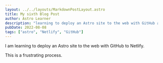 ```yaml
---
layout: ../../layouts/MarkdownPostLayout.astro
title: My sixth Blog Post
author: Astro Learner
description: "learning to deploy an Astro site to the web with GitHub and Netlify"
pubDate: 2022-08-08
tags: ["astro", "Netlify", "GitHub"]
---
```

I am learning to deploy an Astro site to the web with GitHub to Netlify.

This is a frustrating process.

